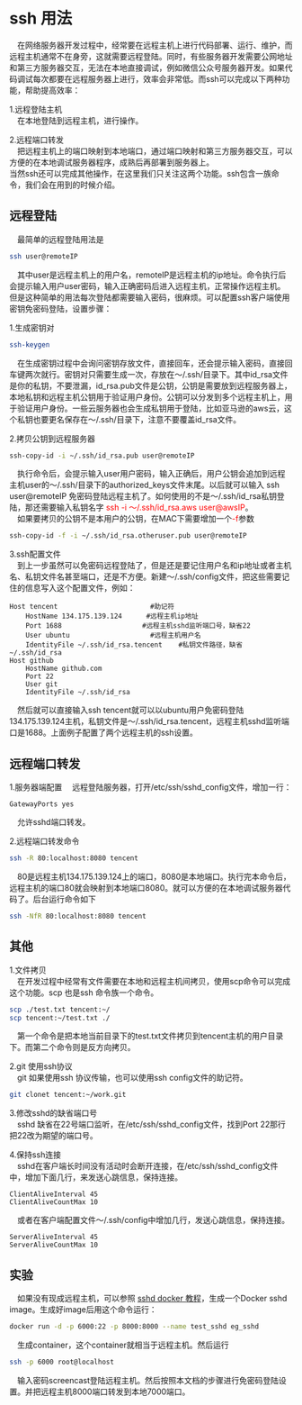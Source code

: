 # ssh 用法

&ensp;&ensp;在网络服务器开发过程中，经常要在远程主机上进行代码部署、运行、维护，而远程主机通常不在身旁，这就需要远程登陆。同时，有些服务器开发需要公网地址和第三方服务器交互，无法在本地直接调试，例如微信公众号服务器开发。如果代码调试每次都要在远程服务器上进行，效率会非常低。而ssh可以完成以下两种功能，帮助提高效率：   

1.远程登陆主机   
&ensp;&ensp;在本地登陆到远程主机，进行操作。  

2.远程端口转发   
&ensp;&ensp;把远程主机上的端口映射到本地端口，通过端口映射和第三方服务器交互，可以方便的在本地调试服务器程序，成熟后再部署到服务器上。  
当然ssh还可以完成其他操作，在这里我们只关注这两个功能。ssh包含一族命令，我们会在用到的时候介绍。   

## 远程登陆    
&ensp;&ensp;最简单的远程登陆用法是  
``` bash
ssh user@remoteIP
```
&ensp;&ensp;其中user是远程主机上的用户名，remoteIP是远程主机的ip地址。命令执行后会提示输入用户user密码，输入正确密码后进入远程主机，正常操作远程主机。但是这种简单的用法每次登陆都需要输入密码，很麻烦。可以配置ssh客户端使用密钥免密码登陆，设置步骤：  

1.生成密钥对
``` bash
ssh-keygen 
```
&ensp;&ensp;在生成密钥过程中会询问密钥存放文件，直接回车，还会提示输入密码，直接回车键两次就行。密钥对只需要生成一次，存放在～/.ssh/目录下。其中id_rsa文件是你的私钥，不要泄漏，id_rsa.pub文件是公钥，公钥是需要放到远程服务器上，本地私钥和远程主机公钥用于验证用户身份。公钥可以分发到多个远程主机上，用于验证用户身份。一些云服务器也会生成私钥用于登陆，比如亚马逊的aws云，这个私钥也要更名保存在～/.ssh/目录下，注意不要覆盖id_rsa文件。  

2.拷贝公钥到远程服务器  
``` bash
ssh-copy-id -i ~/.ssh/id_rsa.pub user@remoteIP    
```
&ensp;&ensp;执行命令后，会提示输入user用户密码，输入正确后，用户公钥会追加到远程主机user的～/.ssh/目录下的authorized_keys文件末尾。以后就可以输入 ssh user@remoteIP 免密码登陆远程主机了。如何使用的不是～/.ssh/id_rsa私钥登陆，那还需要输入私钥名字 <font color=red>ssh -i ～/.ssh/id_rsa.aws user@awsIP</font>。  
&ensp;&ensp;如果要拷贝的公钥不是本用户的公钥，在MAC下需要增加一个<font color=red>-f</font>参数
``` bash
ssh-copy-id -f -i ~/.ssh/id_rsa.otheruser.pub user@remoteIP 
```

3.ssh配置文件  
&ensp;&ensp;到上一步虽然可以免密码远程登陆了，但是还是要记住用户名和ip地址或者主机名、私钥文件名甚至端口，还是不方便。新建～/.ssh/config文件，把这些需要记住的信息写入这个配置文件，例如：
``` vi
Host tencent                       #助记符
    HostName 134.175.139.124      #远程主机ip地址
    Port 1688                    #远程主机sshd监听端口号，缺省22
    User ubuntu                    #远程主机用户名
    IdentityFile ~/.ssh/id_rsa.tencent    #私钥文件路径，缺省~/.ssh/id_rsa
Host github
    HostName github.com
    Port 22
    User git
    IdentityFile ~/.ssh/id_rsa
```
&ensp;&ensp;然后就可以直接输入ssh tencent就可以以ubuntu用户免密码登陆134.175.139.124主机，私钥文件是～/.ssh/id_rsa.tencent，远程主机sshd监听端口是1688。上面例子配置了两个远程主机的ssh设置。   

## 远程端口转发
1.服务器端配置 
&ensp;&ensp;远程登陆服务器，打开/etc/ssh/sshd_config文件，增加一行：  
``` vi
GatewayPorts yes
```
&ensp;&ensp;允许sshd端口转发。  

2.远程端口转发命令 
``` bash
ssh -R 80:localhost:8080 tencent
```
&ensp;&ensp;80是远程主机134.175.139.124上的端口，8080是本地端口。执行完本命令后，远程主机的端口80就会映射到本地端口8080。就可以方便的在本地调试服务器代码了。后台运行命令如下  
``` bash
ssh -NfR 80:localhost:8080 tencent
```

## 其他
1.文件拷贝  
&ensp;&ensp;在开发过程中经常有文件需要在本地和远程主机间拷贝，使用scp命令可以完成这个功能。scp 也是ssh 命令族一个命令。  
``` bash
scp ./test.txt tencent:~/
scp tencent:~/test.txt ./
```
&ensp;&ensp;第一个命令是把本地当前目录下的test.txt文件拷贝到tencent主机的用户目录下。而第二个命令则是反方向拷贝。  

2.git 使用ssh协议  
&ensp;&ensp;git 如果使用ssh 协议传输，也可以使用ssh config文件的助记符。
``` bash
git clonet tencent:~/work.git
```

3.修改sshd的缺省端口号  
&ensp;&ensp;sshd 缺省在22号端口监听，在/etc/ssh/sshd_config文件，找到Port 22那行把22改为期望的端口号。  

4.保持ssh连接  
&ensp;&ensp;sshd在客户端长时间没有活动时会断开连接，在/etc/ssh/sshd_config文件中，增加下面几行，来发送心跳信息，保持连接。
``` vi
ClientAliveInterval 45
ClientAliveCountMax 10
```
&ensp;&ensp;或者在客户端配置文件～/.ssh/config中增加几行，发送心跳信息，保持连接。
``` vi
ServerAliveInterval 45
ServerAliveCountMax 10
```

## 实验
&ensp;&ensp;如果没有现成远程主机，可以参照  [sshd docker 教程](https://docs.docker.com/engine/examples/running_ssh_service/ )，生成一个Docker sshd image。生成好image后用这个命令运行：
``` bash
docker run -d -p 6000:22 -p 8000:8000 --name test_sshd eg_sshd
```
&ensp;&ensp;生成container，这个container就相当于远程主机。然后运行
``` bash
ssh -p 6000 root@localhost
```
&ensp;&ensp;输入密码screencast登陆远程主机。然后按照本文档的步骤进行免密码登陆设置。并把远程主机8000端口转发到本地7000端口。


